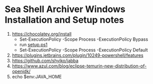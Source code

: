# Sea Shell Archiver Windows Installation and Setup notes

1. https://chocolatey.org/install
   - Set-ExecutionPolicy -Scope Process -ExecutionPolicy Bypass
   - run [setup.ps1](./setup.ps1)
   - Set-ExecutionPolicy -Scope Process -ExecutionPolicy Default
2. https://plugins.jetbrains.com/plugin/10249-powershell/features
3. https://github.com/shyiko/jabba
4. https://www.azul.com/blog/eclipse-temurin-new-distribution-of-openjdk/
5. echo $env:JAVA_HOME
